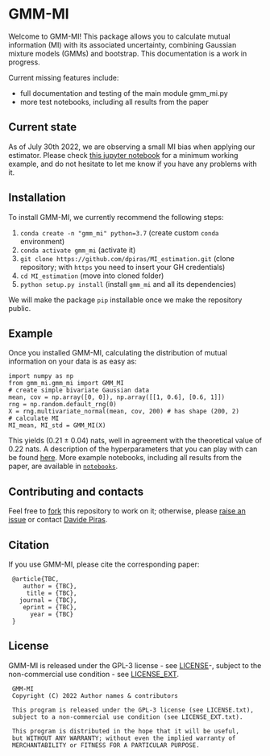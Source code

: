 # GMM-MI 
Welcome to GMM-MI! This package allows you to calculate mutual information (MI) with its associated uncertainty, combining Gaussian mixture models (GMMs) and bootstrap. This documentation is a work in progress.

Current missing features include:
- full documentation and testing of the main module gmm_mi.py
- more test notebooks, including all results from the paper

## Current state

As of July 30th 2022, we are observing a small MI bias when applying our estimator. Please check [this jupyter notebook](https://github.com/dpiras/MI_estimation/blob/main/notebooks/bias_MI_D3p.ipynb) for a minimum working example, and do not hesitate to let me know if you have any problems with it.

## Installation

To install GMM-MI, we currently recommend the following steps:
1. `conda create -n "gmm_mi" python=3.7` (create custom `conda` environment) 
2. `conda activate gmm_mi` (activate it)
3. `git clone https://github.com/dpiras/MI_estimation.git` (clone repository; with `https` you need to insert your GH credentials)
4. `cd MI_estimation` (move into cloned folder)
5. `python setup.py install` (install `gmm_mi` and all its dependencies)

We will make the package `pip` installable once we make the repository public.

## Example

Once you installed GMM-MI, calculating the distribution of mutual information on your data is as easy as:

    import numpy as np
    from gmm_mi.gmm_mi import GMM_MI
    # create simple bivariate Gaussian data
    mean, cov = np.array([0, 0]), np.array([[1, 0.6], [0.6, 1]])
    rng = np.random.default_rng(0)
    X = rng.multivariate_normal(mean, cov, 200) # has shape (200, 2)
    # calculate MI
    MI_mean, MI_std = GMM_MI(X)

This yields (0.21 &pm; 0.04) nats, well in agreement with the theoretical value of 0.22 nats.
A description of the hyperparameters that you can play with can be found [here](https://github.com/dpiras/MI_estimation/blob/main/gmm_mi/gmm_mi.py#L429).
More example notebooks, including all results from the paper, are available in [`notebooks`](https://github.com/dpiras/MI_estimation/blob/main/notebooks).

## Contributing and contacts
Feel free to [fork](https://github.com/dpiras/MI_estimation/fork) this repository to work on it; otherwise, please [raise an issue](https://github.com/dpiras/MI_estimation/issues) or contact [Davide Piras](mailto:d.piras@ucl.ac.uk).

## Citation
If you use GMM-MI, please cite the corresponding paper:


     @article{TBC, 
        author = {TBC},
         title = {TBC},
       journal = {TBC},
        eprint = {TBC},
          year = {TBC}
     }

## License

GMM-MI is released under the GPL-3 license - see [LICENSE](https://github.com/dpiras/MI_estimation/blob/main/LICENSE.txt)-, subject to 
the non-commercial use condition - see [LICENSE_EXT](https://github.com/dpiras/MI_estimation/blob/main/LICENSE_EXT.txt).

     GMM-MI
     Copyright (C) 2022 Author names & contributors

     This program is released under the GPL-3 license (see LICENSE.txt), 
     subject to a non-commercial use condition (see LICENSE_EXT.txt).

     This program is distributed in the hope that it will be useful,
     but WITHOUT ANY WARRANTY; without even the implied warranty of
     MERCHANTABILITY or FITNESS FOR A PARTICULAR PURPOSE.
